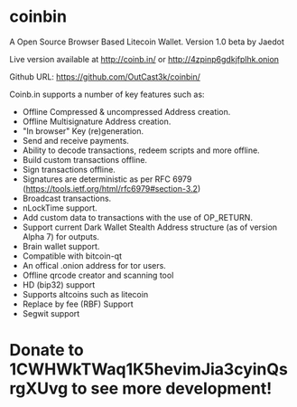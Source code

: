 coinbin
=======

A Open Source Browser Based Litecoin Wallet. Version 1.0 beta by Jaedot

Live version available at http://coinb.in/ or http://4zpinp6gdkjfplhk.onion

Github URL: https://github.com/OutCast3k/coinbin/

Coinb.in supports a number of key features such as: 

- Offline Compressed & uncompressed Address creation.
- Offline Multisignature Address creation.
- "In browser" Key (re)generation. 
- Send and receive payments.
- Ability to decode transactions, redeem scripts and more offline.
- Build custom transactions offline.
- Sign transactions offline.
- Signatures are deterministic as per RFC 6979 (https://tools.ietf.org/html/rfc6979#section-3.2)
- Broadcast transactions.
- nLockTime support.
- Add custom data to transactions with the use of OP_RETURN.
- Support current Dark Wallet Stealth Address structure (as of version Alpha 7) for outputs.
- Brain wallet support.
- Compatible with bitcoin-qt
- An offical .onion address for tor users.
- Offline qrcode creator and scanning tool
- HD (bip32) support
- Supports altcoins such as litecoin
- Replace by fee (RBF) Support
- Segwit support

Donate to 1CWHWkTWaq1K5hevimJia3cyinQsrgXUvg to see more development!
=======


